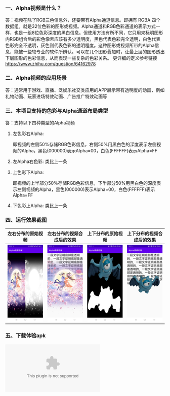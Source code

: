 ### 一、Alpha视频是什么？

答：视频在除了RGB三色信息外，还要带有Alpha通道信息。即拥有 RGBA 四个数据组。就是32位色彩的图形或视频。Alpha通道和RGB色彩通道的表示方式一样，也是一组8位色彩深度的黑白信息。但使用方法有所不同，它只用来标明图形内RGB组合后的彩色像素应该有多少透明度，黑色代表色彩完全透明，白色代表色彩完全不透明，灰色则代表色彩的透明程度。这种图形或视频所带的Alpha信息，能被一些较专业的软件所辨认。可以在几个图形叠加时，让最上层的图形透出下层图形的色彩信息，从而表现一些复杂的色彩关系。
更详细的定义参考链接 https://www.zhihu.com/question/64162978



### 二、Alpha视频的应用场景

答：通常用于游戏、直播、泛娱乐社交类应用的APP展示带有透明度的动画，例如礼物动画、玩家进场特效动画、广告推广特效动画等



### 三、本项目支持的色彩与Alpha通道布局类型

答：支持以下四种类型的Alpha视频

1. 左色彩右Alpha:

   即视频的左侧50%存储RGB色彩信息，右侧50%用黑白色的深度表示左侧视频的Alpha，黑色(000000)表示Alpha=00，白色(FFFFFF)表示Alpha=FF

2. 左Alpha右色彩: 类比上一条

3. 上色彩下Alpha:

   即视频的上半部分50%存储RGB色彩信息，下半部分50%用黑白色的深度表示左侧视频的Alpha，黑色(000000)表示Alpha=00，白色(FFFFFF)表示Alpha=FF

4. 下色彩上Alpha: 类比上一条


### 四、运行效果截图

| 左右分布的原始视频 | 左右分布的视频合成后的效果 | 上下分布的原始视频  | 上下分布的视频合成后的效果 |
| --- | --- | --- | --- |
|![图1](screenShot/Screenshot_20211117_223738.jpg)|![图2](screenShot/Screenshot_20211117_223745.jpg)|![图3](screenShot/Screenshot_20211117_223750.jpg)| ![图4](screenShot/Screenshot_20211117_223755.jpg)|



### 五、下载体验apk
![apk安装包](apk/app-debug.apk)


